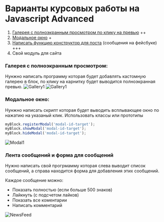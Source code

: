 
# Варианты курсовых работы на Javascript Advanced

1. [Галерея с полноэкранным просмотром по клику на превью](#markdown-header-_2) ++
2. [Модальное окно](#markdown-header-_3) +
3. [Написать функцию конструктор для поста](#markdown-header-_5) (сообщения на фейсбуке) +++
4. Свой модуль для сайта

### Галерея с полноэкранным просмотром:
Нунжно написать программу которая будет добавлять кастомную галерею в
блок, по клику на карнитку будет выводится полноэкранная превью.
![Gallery1](/course_work/gallery1.jpg)
![Gallery1](/course_work/gallery2.jpg)

### Модальное окно:
Нунжно написать скрипт которая будет выводить всплывающее окно по нажатию на указаный клик.
Использовать классы или прототипы

```javascript
myBlock.registerModal('modal-id-target');
myBlock.showModal('modal-id-target');
myBlock.hideModal('modal-id-target');
```
![Modal1](/course_work/modal1.jpg)

### Лента сообщений и форма для сообщений
Нужно написать свой прогрмамму которая слева выводит список сообщений,
а справа находится форма для добавления этих сообщений.

Каждое сообщение можно:
* Показать полностью (если больше 500 знаков)
* Лайкнуть (с подсчетом лайков)
* Показать все коментарии
* Написать комментарий

![NewsFeed](/course_work/NewsFeed.jpg)

